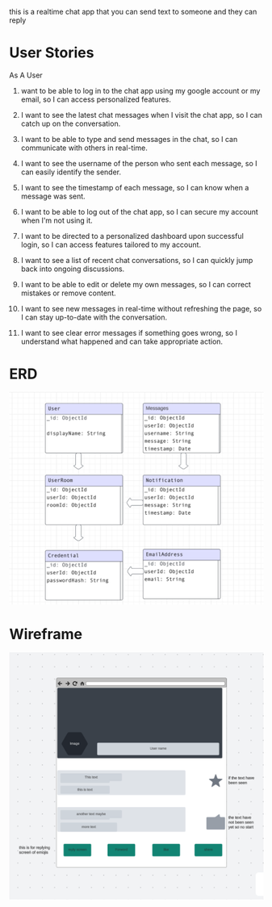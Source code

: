 this is a realtime chat app that you can send text to someone and they can reply 

# User Stories 
As A User 

1.  want to be able to log in to the chat app using my google account or my email, so I can access personalized features.

2. I want to see the latest chat messages when I visit the chat app, so I can catch up on the conversation.

3. I want to be able to type and send messages in the chat, so I can communicate with others in real-time.

4. I want to see the username of the person who sent each message, so I can easily identify the sender.

5.  I want to see the timestamp of each message, so I can know when a message was sent.

6. I want to be able to log out of the chat app, so I can secure my account when I'm not using it.

7. I want to be directed to a personalized dashboard upon successful login, so I can access features tailored to my account.

8. I want to see a list of recent chat conversations, so I can quickly jump back into ongoing discussions.

9.  I want to be able to edit or delete my own messages, so I can correct mistakes or remove content.

10. I want to see new messages in real-time without refreshing the page, so I can stay up-to-date with the conversation.

11. I want to see clear error messages if something goes wrong, so I understand what happened and can take appropriate action.


# ERD 
![ERD](<img/Screen Shot 2023-12-21 at 3.45.38 PM.png>)


# Wireframe

![Alt text](<img/Screen Shot 2023-12-21 at 5.42.05 PM.png>)

